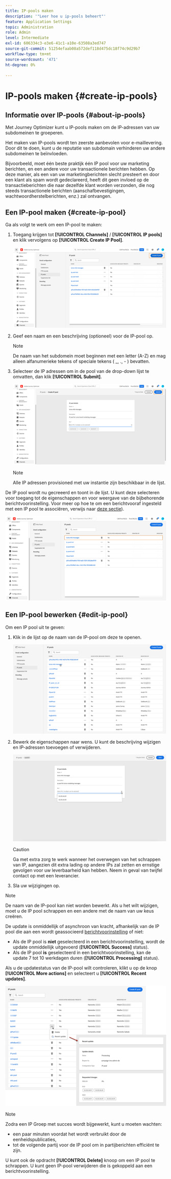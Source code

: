 ```yaml
---
title: IP-pools maken
description: '"Leer hoe u ip-pools beheert"'
feature: Application Settings
topic: Administration
role: Admin
level: Intermediate
exl-id: 606334c3-e3e6-41c1-a10e-63508a3ed747
source-git-commit: 51254efaab08a572def118d475dc18f74c9d29b7
workflow-type: tm+mt
source-wordcount: '471'
ht-degree: 0%

---
```


# IP-pools maken {#create-ip-pools}

## Informatie over IP-pools {#about-ip-pools}

Met Journey Optimizer kunt u IP-pools maken om de IP-adressen van uw subdomeinen te groeperen.

Het maken van IP-pools wordt ten zeerste aanbevolen voor e-maillevering. Door dit te doen, kunt u de reputatie van subdomain verhinderen uw andere subdomeinen te beïnvloeden.

Bijvoorbeeld, moet één beste praktijk één IP pool voor uw marketing berichten, en een andere voor uw transactionele berichten hebben. Op deze manier, als een van uw marketingberichten slecht presteert en door een klant als spam wordt gedeclareerd, heeft dit geen invloed op de transactieberichten die naar dezelfde klant worden verzonden, die nog steeds transactionele berichten (aanschafbevestigingen, wachtwoordherstelberichten, enz.) zal ontvangen.

## Een IP-pool maken {#create-ip-pool}

Ga als volgt te werk om een IP-pool te maken:

1. Toegang krijgen tot **[!UICONTROL Channels]** / **[!UICONTROL IP pools]** en klik vervolgens op **[!UICONTROL Create IP Pool]**.

   ![](../assets/ip-pool-create.png)

1. Geef een naam en een beschrijving (optioneel) voor de IP-pool op.

   >[!NOTE]
   >
   >De naam van het subdomein moet beginnen met een letter (A-Z) en mag alleen alfanumerieke tekens of speciale tekens ( _, ., - ) bevatten.

1. Selecteer de IP adressen om in de pool van de drop-down lijst te omvatten, dan klik **[!UICONTROL Submit]**.

   ![](../assets/ip-pool-config.png)

   >[!NOTE]
   >
   >Alle IP adressen provisioned met uw instantie zijn beschikbaar in de lijst.

De IP pool wordt nu gecreeerd en toont in de lijst. U kunt deze selecteren voor toegang tot de eigenschappen en voor weergave van de bijbehorende berichtvoorinstelling. Voor meer op hoe te om een berichtvooraf ingesteld met een IP pool te associëren, verwijs naar [deze sectie](message-presets.md)).

![](../assets/ip-pool-created.png)

## Een IP-pool bewerken {#edit-ip-pool}

Om een IP pool uit te geven:

1. Klik in de lijst op de naam van de IP-pool om deze te openen.

   ![](../assets/ip-pool-list.png)

1. Bewerk de eigenschappen naar wens. U kunt de beschrijving wijzigen en IP-adressen toevoegen of verwijderen.

   ![](../assets/ip-pool-edit.png)

   >[!CAUTION]
   >
   >Ga met extra zorg te werk wanneer het overwegen van het schrappen van IP, aangezien dit extra lading op andere IPs zal zetten en ernstige gevolgen voor uw leverbaarheid kan hebben. Neem in geval van twijfel contact op met een leverancier.

1. Sla uw wijzigingen op.

>[!NOTE]
>
>De naam van de IP-pool kan niet worden bewerkt. Als u het wilt wijzigen, moet u de IP pool schrappen en een andere met de naam van uw keus creëren.

De update is onmiddellijk of asynchroon van kracht, afhankelijk van de IP pool die aan een wordt geassocieerd [berichtvoorinstelling](message-presets.md) of niet:

* Als de IP pool is **niet** geselecteerd in een berichtvoorinstelling, wordt de update onmiddellijk uitgevoerd (**[!UICONTROL Success]** status).
* Als de IP pool **is** geselecteerd in een berichtvoorinstelling, kan de update 7 tot 10 werkdagen duren (**[!UICONTROL Processing]** status).

Als u de updatestatus van de IP-pool wilt controleren, klikt u op de knop **[!UICONTROL More actions]** en selecteert u **[!UICONTROL Recent updates]**.

![](../assets/ip-pool-recent-update.png)

>[!NOTE]
>
>Zodra een IP Groep met succes wordt bijgewerkt, kunt u moeten wachten:
>* een paar minuten voordat het wordt verbruikt door de eenheidspublicaties,
>* tot de volgende partij voor de IP pool om in partijberichten efficiënt te zijn.


U kunt ook de opdracht **[!UICONTROL Delete]** knoop om een IP pool te schrappen. U kunt geen IP-pool verwijderen die is gekoppeld aan een berichtvoorinstelling.

